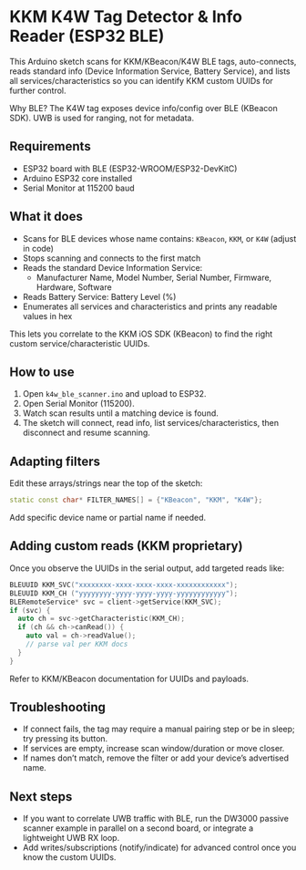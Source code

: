 # KKM K4W Tag Detector & Info Reader (ESP32 BLE)

This Arduino sketch scans for KKM/KBeacon/K4W BLE tags, auto-connects, reads standard info (Device Information Service, Battery Service), and lists all services/characteristics so you can identify KKM custom UUIDs for further control.

Why BLE? The K4W tag exposes device info/config over BLE (KBeacon SDK). UWB is used for ranging, not for metadata.

## Requirements
- ESP32 board with BLE (ESP32-WROOM/ESP32-DevKitC)
- Arduino ESP32 core installed
- Serial Monitor at 115200 baud

## What it does
- Scans for BLE devices whose name contains: `KBeacon`, `KKM`, or `K4W` (adjust in code)
- Stops scanning and connects to the first match
- Reads the standard Device Information Service:
  - Manufacturer Name, Model Number, Serial Number, Firmware, Hardware, Software
- Reads Battery Service: Battery Level (%)
- Enumerates all services and characteristics and prints any readable values in hex

This lets you correlate to the KKM iOS SDK (KBeacon) to find the right custom service/characteristic UUIDs.

## How to use
1. Open `k4w_ble_scanner.ino` and upload to ESP32.
2. Open Serial Monitor (115200).
3. Watch scan results until a matching device is found.
4. The sketch will connect, read info, list services/characteristics, then disconnect and resume scanning.

## Adapting filters
Edit these arrays/strings near the top of the sketch:
```cpp
static const char* FILTER_NAMES[] = {"KBeacon", "KKM", "K4W"};
```
Add specific device name or partial name if needed.

## Adding custom reads (KKM proprietary)
Once you observe the UUIDs in the serial output, add targeted reads like:
```cpp
BLEUUID KKM_SVC("xxxxxxxx-xxxx-xxxx-xxxx-xxxxxxxxxxxx");
BLEUUID KKM_CH ("yyyyyyyy-yyyy-yyyy-yyyy-yyyyyyyyyyyy");
BLERemoteService* svc = client->getService(KKM_SVC);
if (svc) {
  auto ch = svc->getCharacteristic(KKM_CH);
  if (ch && ch->canRead()) {
    auto val = ch->readValue();
    // parse val per KKM docs
  }
}
```
Refer to KKM/KBeacon documentation for UUIDs and payloads.

## Troubleshooting
- If connect fails, the tag may require a manual pairing step or be in sleep; try pressing its button.
- If services are empty, increase scan window/duration or move closer.
- If names don’t match, remove the filter or add your device’s advertised name.

## Next steps
- If you want to correlate UWB traffic with BLE, run the DW3000 passive scanner example in parallel on a second board, or integrate a lightweight UWB RX loop.
- Add writes/subscriptions (notify/indicate) for advanced control once you know the custom UUIDs.
